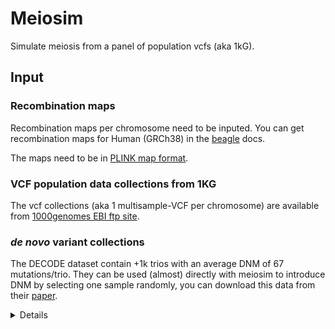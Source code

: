 
# Meiosim

Simulate meiosis from a panel of population vcfs (aka 1kG).

## Input

### Recombination maps

Recombination maps per chromosome need to be inputed. You can get
recombination maps for Human (GRCh38) in the
[beagle](https://bochet.gcc.biostat.washington.edu/beagle/genetic_maps/plink.GRCh38.map.zip) docs.

The maps need to be in
[PLINK map format](https://zzz.bwh.harvard.edu/plink/data.shtml#map).

### VCF population data collections from 1KG

The vcf collections (aka 1 multisample-VCF per chromosome)
are available from [1000genomes EBI ftp site](http://ftp.1000genomes.ebi.ac.uk/vol1/ftp/data_collections/1000G_2504_high_coverage/working/20220422_3202_phased_SNV_INDEL_SV/).

### *de novo* variant collections

The DECODE dataset contain +1k trios with an average DNM of 67 mutations/trio.
They can be used (almost) directly with meiosim to introduce DNM by selecting
one sample randomly, you can download this data from their [paper](https://www.nature.com/articles/nature24018#Sec28).

<details>

## Prepare testing data

### Population variants

Download, chr21 and chr22 from [here](http://ftp.1000genomes.ebi.ac.uk/vol1/ftp/data_collections/1000G_2504_high_coverage/working/20220422_3202_phased_SNV_INDEL_SV/).
This will take a while.

Once this is done, you can downsample the vcfs to ~10Mb with:

```	
vcfname="1kGP_high_coverage_Illumina.chr21.filtered.SNV_INDEL_SV_phased_panel.vcf.gz"
mkdir -p debug/vcfcollectionssmall
bcftools view -r chr21:0-10000000 -o debug/vcfcollectionssmall/chr21.vcf.gz ${vcfname}
```

Then to speed up the program you can also select the samples that you are going to
use, it's also important to normalize the snps other-wise dwgsim will complain.

```
mkdir -p debug/vcfcollectionssmall2
files=$(ls debug/vcfcollectionssmall/*.vcf.gz)
for i in $files;
do
    ibase=$(basename $i)
    bcftools view -s NA21123,NA20752 $i | bcftools norm -m +snps | bcftools view -o debug/vcfcollectionssmall2/$ibase
    bcftools index -t debug/vcfcollectionssmall2/$ibase
done
```

### Recombination maps

Download from [beagle](https://bochet.gcc.biostat.washington.edu/beagle/genetic_maps/plink.GRCh38.map.zip) and change the chromosome names:

```
files=$(ls debug/recombmaps/*.map)
mkdir -p debug/recombmaps2
for i in $files;
do
    ibase=$(basename $i)
    awk '{print("chr"$0)}' $i > debug/recombmaps2/${ibase}
done
```

### DNM

```
cd debug
wget https://static-content.springer.com/esm/art%3A10.1038%2Fnature24018/MediaObjects/41586_2017_BFnature24018_MOESM2_ESM.zip
unzip 41586_2017_BFnature24018_MOESM2_ESM.zip
cd nature24018-s2
tar -xvzf Aging_Oocytes_Supplementary_Table_DNMs.tar.gz
mv decode_DNMs/ ..
cd .. ## back to debug folder
```

### Finally runnning the tool!

```
cargo install --path .
meiosim \
    -r debug/recombmaps2/ \
    -v debug/vcfcollectionssmall2/   \
    -d debug/decode_DNMs/vcfs/Proband-1354.vcf \
    -p NA21123 \
    -P NA20752 \
    --prefix testout \
    --seed 3 -f 5 \
    --genome debug/hg38.genome 
```

With the whole vcf the time is: 1m30s, with only the two parents, the time is: 10s

We also need to normalize the SNPs otherwise it's giving us problems
down the road. This essentially means that we are removing multiallelic
variants.

```
mutationfile=testout/sib0_NA21123_NA20752_meiosimvariants.txt
dwgsim -m ${mutationfile} -o 1 -c 0 -C 10 -R 0.0 smallgenome.fa outsib0
```

</details>

